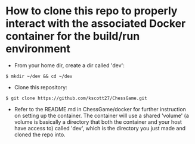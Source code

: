 # How to clone this repo to properly interact with the associated Docker container for the build/run environment

- From your home dir, create a dir called 'dev':

`$ mkdir ~/dev && cd ~/dev`

- Clone this repository:

`$ git clone https://github.com/kscott27/ChessGame.git`

- Refer to the README.md in ChessGame/docker for further instruction on setting up the container. The container will use a shared 'volume' (a volume is basically a directory that both the container and your host have access to) called 'dev', which is the directory you just made and cloned the repo into.